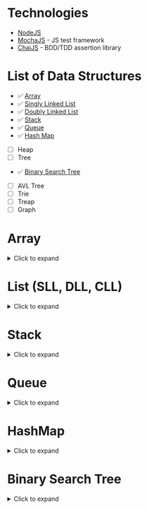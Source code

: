 # Technologies

-   [NodeJS](https://nodejs.org/en/)
-   [MochaJS](https://mochajs.org/) - JS test framework
-   [ChaiJS](https://www.chaijs.com/) - BDD/TDD assertion library

# List of Data Structures

-   ✅ [Array](https://github.com/FieridNeil/Data-Structure/tree/master/JavaScript#array)
-   ✅ [Singly Linked List](https://github.com/FieridNeil/Data-Structure/tree/master/JavaScript#list-sll-dll-cll)
-   ✅ [Doubly Linked List](https://github.com/FieridNeil/Data-Structure/tree/master/JavaScript#list-sll-dll-cll)
-   ✅ [Stack](https://github.com/FieridNeil/Data-Structure/tree/master/JavaScript#stack)
-   ✅ [Queue](https://github.com/FieridNeil/Data-Structure/tree/master/JavaScript#queue)
-   ✅ [Hash Map](https://github.com/FieridNeil/Data-Structure/tree/master/JavaScript#hashmap)
-   [ ] Heap
-   [ ] Tree
-   ✅ [Binary Search Tree](https://github.com/FieridNeil/Data-Structure/edit/master/JavaScript/README.md#binay-search-tree)
-   [ ] AVL Tree
-   [ ] Trie
-   [ ] Treap
-   [ ] Graph

# Array

<details><summary>Click to expand</summary>  
        
### Description:

-   Used to store objects in a continguous space in memory
-   Length: the number of elements currently in the array
-   Capacity: the TOTAL number of elements the array can have
-   Might have to increase capacity when length = capacity

### Time complexity:

| Operation | Time Complexity |
| --------- | :-------------: |
| 🔑 Access |      O(1)       |
| 🔎 Search |      O(n)       |
| ➕ Insert |      O(n)       |
| ➖ Delete |      O(n)       |

### Use case:

-   Very quick to access an element within an array if the position is known
-   Collect and store data of the same type
-   Foundation data structure that is used by other data structures
</details>

# List (SLL, DLL, CLL)

<details><summary>Click to expand</summary>  
        
### Description:

-   Used to store objects in a random places in memory
-   Length: the number of elements currently in the linked list
-   No need to increase capcity

### Time complexity:

| Operation | Time Complexity | Notes                                |
| --------- | :-------------: | ------------------------------------ |
| 🔑 Access |      O(n)       |                                      |
| 🔎 Search |      O(n)       |                                      |
| ➕ Insert |      O(1)       | assuming insert front/back           |
| ➖ Delete |      O(1)       | assuming we found the node to delete |

### Use case:

-   Quick insert and delete operation if have a reference to location
-   Useful when a lot of insertions and deletions but not a lot of look up
-   Splitting and joining lists
-   No reallocation issue like array
-   Used to implement queue (DLL) or stack (SLL)
-   Media playlist looping (CLL)
</details>

# Stack

<details><summary>Click to expand</summary>  
        
### Description

-   Last In First Out

### Time complexity:

| Operation | Time Complexity | Notes                                        |
| --------- | :-------------: | -------------------------------------------- |
| 🔑 Access |      O(1)       | assuming accessing only from top (or bottom) |
| 🔎 Search |      O(n)       |                                              |
| ➕ Insert |      O(1)       |                                              |
| ➖ Delete |      O(1)       |                                              |

### Use case:

-   Bracket matching problem, testing symmetry
-   Reversing order
-   Undo/Redo command
-   Function recursion (the stack!!)
-   Keep track of most recently used/viewed
-   Convert notation (infix to postfix)
-   Back tracking algorithms
</details>

# Queue

<details><summary>Click to expand</summary>  
        
### Description:

-   First In First Out

### Time complexity:

| Operation | Time Complexity | Notes                                   |
| --------- | :-------------: | --------------------------------------- |
| 🔑 Access |      O(1)       | assuming only accessing from front/back |
| 🔎 Search |      O(n)       |                                         |
| ➕ Insert |      O(1)       |                                         |
| ➖ Delete |      O(1)       |                                         |

### Use case:

-   Manage threads in multithreading
-   Implement queuing system
-   Priority queues
-   Message queue
-   Scheduling
</details>

# HashMap

<details><summary>Click to expand</summary>  
        
### Description:

-   Dictionary type of data structure
-   Store key, value pair data

### Time complexity:

| Operation | Time Complexity | Notes                 |
| --------- | :-------------: | --------------------- |
| 🔑 Access |      O(1)       | assuming no collision |
| 🔎 Search |      O(1)       | assuming no collision |
| ➕ Insert |      O(1)       | assuming no collision |
| ➖ Delete |      O(1)       | assuming no collision |

### Use case:

-   Implement associative array
-   Quick lookup data structure
</details>

# Binary Search Tree

<details><summary>Click to expand</summary>  
        
### Description:

-   Each node can have a maximum of 2 children, left and right
-   Does not need to be balanced
-   Left child value < parent value < right child value
-   Preorder traversal: read parent nodes first then read left nodes and then right nodes (P-L-R)
-   Inorder traversal: read all the left child first then read parent node then right nodes (L-P-R)
-   Postorder traverssal: read all the left child and then right child then parent (L-R-P)

### Time complexity:

| Operation | Time Complexity | Notes |
| --------- | :-------------: | ----- |
| 🔑 Access |    O(log n)     |       |
| 🔎 Search |    O(log n)     |       |
| ➕ Insert |    O(log n)     |       |
| ➖ Delete |    O(log n)     |       |

Note: The above operations can be all log n if the input is sorted (ie. 1,2,3,4,5,6)

### Use case:

-   Fast when searching
-   Used in Huffman Coding Algorithm
-   Used to implement multilevel indexing in database
-   Implement routing table in router
-   Data compression
</details>
